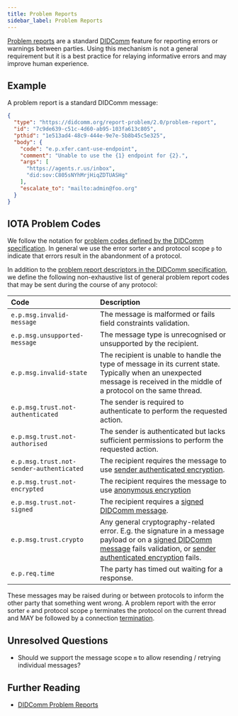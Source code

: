 ```yaml
---
title: Problem Reports
sidebar_label: Problem Reports
---
```


[Problem reports](https://identity.foundation/didcomm-messaging/spec/#problem-reports) are a standard [DIDComm](https://identity.foundation/didcomm-messaging/spec/) feature for reporting errors or warnings between parties. Using this mechanism is not a general requirement but it is a best practice for relaying informative errors and may improve human experience.

## Example

A problem report is a standard DIDComm message:

```json
{
  "type": "https://didcomm.org/report-problem/2.0/problem-report",
  "id": "7c9de639-c51c-4d60-ab95-103fa613c805",
  "pthid": "1e513ad4-48c9-444e-9e7e-5b8b45c5e325",
  "body": {
    "code": "e.p.xfer.cant-use-endpoint",
    "comment": "Unable to use the {1} endpoint for {2}.",
    "args": [
      "https://agents.r.us/inbox",
      "did:sov:C805sNYhMrjHiqZDTUASHg"
    ],
    "escalate_to": "mailto:admin@foo.org"
  }
}
```

## IOTA Problem Codes

We follow the notation for [problem codes defined by the DIDComm specification](https://github.com/decentralized-identity/didcomm-messaging/blob/84e5a7c66c87440d39e93df81e4440855273f987/docs/spec-files/problems.md#problem-codes). In general we use the error sorter `e` and protocol scope `p` to indicate that errors result in the abandonment of a protocol. 

In addition to the [problem report descriptors in the DIDComm specification](https://github.com/decentralized-identity/didcomm-messaging/blob/84e5a7c66c87440d39e93df81e4440855273f987/docs/spec-files/problems.md#descriptors), we define the following non-exhaustive list of general problem report codes that may be sent during the course of any protocol:

| Code | Description |
| :--- | :--- |
| `e.p.msg.invalid-message` | The message is malformed or fails field constraints validation. |
| `e.p.msg.unsupported-message` | The message type is unrecognised or unsupported by the recipient. |
| `e.p.msg.invalid-state` | The recipient is unable to handle the type of message in its current state. Typically when an unexpected message is received in the middle of a protocol on the same thread. |
| `e.p.msg.trust.not-authenticated` | The sender is required to authenticate to perform the requested action. | 
| `e.p.msg.trust.not-authorised` | The sender is authenticated but lacks sufficient permissions to perform the requested action. | 
| `e.p.msg.trust.not-sender-authenticated` | The recipient requires the message to use [sender authenticated encryption](https://identity.foundation/didcomm-messaging/spec/#sender-authenticated-encryption). | 
| `e.p.msg.trust.not-encrypted` | The recipient requires the message to use [anonymous encryption](https://identity.foundation/didcomm-messaging/spec/#anonymous-encryption) | 
| `e.p.msg.trust.not-signed` | The recipient requires a [signed DIDComm message](https://identity.foundation/didcomm-messaging/spec/#didcomm-signed-message). | 
| `e.p.msg.trust.crypto` | Any general cryptography-related error. E.g. the signature in a message payload or on a [signed DIDComm message](https://identity.foundation/didcomm-messaging/spec/#didcomm-signed-message) fails validation, or [sender authenticated encryption](https://identity.foundation/didcomm-messaging/spec/#sender-authenticated-encryption) fails. |
| `e.p.req.time` | The party has timed out waiting for a response. |

These messages may be raised during or between protocols to inform the other party that something went wrong. A problem report with the error sorter `e` and protocol scope `p` terminates the protocol on the current thread and MAY be followed by a connection [termination](../protocols/termination).

## Unresolved Questions
- Should we support the message scope `m` to allow resending / retrying individual messages?

## Further Reading

- [DIDComm Problem Reports](https://identity.foundation/didcomm-messaging/spec/#problem-reports)
